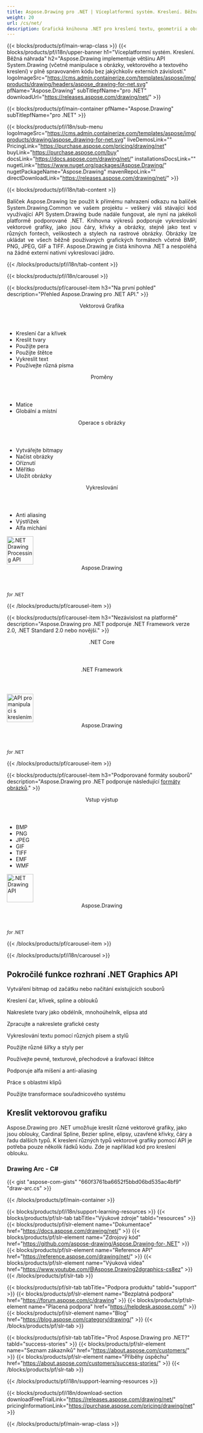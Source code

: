 ```yaml
---
title: Aspose.Drawing pro .NET | Víceplatformní systém. Kreslení. Běžná náhrada 
weight: 20
url: /cs/net/ 
description: Grafická knihovna .NET pro kreslení textu, geometrií a obrázků, která přímo nahrazuje balíček System.Drawing.Common bez změny stávajícího kódu C#.
---
```


{{< blocks/products/pf/main-wrap-class >}}
{{< blocks/products/pf/i18n/upper-banner h1="Víceplatformní systém. Kreslení. Běžná náhrada" h2="Aspose.Drawing implementuje většinu API System.Drawing (včetně manipulace s obrázky, vektorového a textového kreslení) v plně spravovaném kódu bez jakýchkoliv externích závislostí." logoImageSrc="https://cms.admin.containerize.com/templates/aspose/img/products/drawing/headers/aspose_drawing-for-net.svg" pfName="Aspose.Drawing" subTitlepfName="pro .NET" downloadUrl="https://releases.aspose.com/drawing/net/" >}}

{{< blocks/products/pf/main-container pfName="Aspose.Drawing" subTitlepfName="pro .NET" >}}

{{< blocks/products/pf/i18n/sub-menu logoImageSrc="https://cms.admin.containerize.com/templates/aspose/img/products/drawing/aspose_drawing-for-net.svg" liveDemosLink="" PricingLink="https://purchase.aspose.com/pricing/drawing/net" buyLink="https://purchase.aspose.com/buy" docsLink="https://docs.aspose.com/drawing/net/" installationsDocsLink="" nugetLink="https://www.nuget.org/packages/Aspose.Drawing/" nugetPackageName="Aspose.Drawing" mavenRepoLink="" directDownloadLink="https://releases.aspose.com/drawing/net/" >}}

{{< blocks/products/pf/i18n/tab-content >}}
<p align="justify">
 Balíček Aspose.Drawing lze použít k přímému nahrazení odkazu na balíček System.Drawing.Common ve vašem projektu – veškerý váš stávající kód využívající API System.Drawing bude nadále fungovat, ale nyní na jakékoli platformě podporované .NET. Knihovna výkresů podporuje vykreslování vektorové grafiky, jako jsou čáry, křivky a obrázky, stejně jako text v různých fontech, velikostech a stylech na rastrové obrázky. Obrázky lze ukládat ve všech běžně používaných grafických formátech včetně BMP, PNG, JPEG, GIF a TIFF. Aspose.Drawing je čistá knihovna .NET a nespoléhá na žádné externí nativní vykreslovací jádro.
</p>

{{< /blocks/products/pf/i18n/tab-content >}}

<!--Diagrams Start-->
{{< blocks/products/pf/i18n/carousel >}}

{{< blocks/products/pf/carousel-item h3="Na první pohled" description="Přehled Aspose.Drawing pro .NET API." >}}
<div class="diagram1 d1-net">
 <div class="d1-row">
  <div class="d1-col d1-left">
   <header>
    <i class="fa fa-bars">
    </i>
    Vektorová Grafika
   </header>
   <ul>
    <li>
     Kreslení čar a křivek
    </li>
    <li>
     Kreslit tvary
    </li>
    <li>
     Použijte pera
    </li>
    <li>
     Použijte štětce
    </li>
    <li>
     Vykreslit text
    </li>
    <li>
     Používejte různá písma
    </li>
   </ul>
   <header>
    <i class="fa fa-cogs">
    </i>
    Proměny
   </header>
   <ul>
    <li>
     Matice
    </li>
    <li>
     Globální a místní
    </li>
   </ul>
  </div>
  <!--/left-->
  <div class="d1-col d1-right">
   <header>
    <i class="fa fa-picture-o">
    </i>
    Operace s obrázky
   </header>
   <ul>
    <li>
     Vytvářejte bitmapy
    </li>
    <li>
     Načíst obrázky
    </li>
    <li>
     Oříznutí
    </li>
    <li>
     Měřítko
    </li>
    <li>
     Uložit obrázky
    </li>
   </ul>
   <header>
    <i class="fa fa-cogs">
    </i>
    Vykreslování
   </header>
   <ul>
    <li>
     Anti aliasing
    </li>
    <li>
     Výstřižek
    </li>
    <li>
     Alfa míchání
    </li>
   </ul>
  </div>
  <!--/right-->
 </div>
 <!--/row-->
 <div class="d1-logo">
  <img width="70" height="75" alt=".NET Drawing Processing API" src="https://cms.admin.containerize.com/templates/aspose/img/products/drawing/aspose_drawing-for-net.svg"/>
  <header>
   Aspose.Drawing
  </header>
  <footer>
   <small>
    <em>
     for
    </em>
    .NET
   </small>
  </footer>
 </div>
 <!--/logo-->
</div>

{{< /blocks/products/pf/carousel-item >}}

{{< blocks/products/pf/carousel-item h3="Nezávislost na platformě" description="Aspose.Drawing pro .NET podporuje .NET Framework verze 2.0, .NET Standard 2.0 nebo novější." >}}
<div class="diagram1 d1-net">
 <div class="d1-row">
  <div class="d1-col d1-left">
   <!-- <header><i class="fa fa-cubes"> </i>Mono</header><br />-->
   <header>
    <i class="fa fa-cubes">
    </i>
    .NET Core
   </header>
  </div>
  <!--/left-->
  <div class="d1-col d1-right">
   <header>
    <i class="fa fa-cubes">
    </i>
    .NET Framework
   </header>
  </div>
  <!--/right-->
 </div>
 <!--/row-->
 <div class="d1-logo">
  <img width="70" height="75" alt="API pro manipulaci s kreslením" src="https://cms.admin.containerize.com/templates/aspose/img/products/drawing/aspose_drawing-for-net.svg"/>
  <header>
   Aspose.Drawing
  </header>
  <footer>
   <small>
    <em>
     for
    </em>
    .NET
   </small>
  </footer>
 </div>
 <!--/logo-->
</div>

{{< /blocks/products/pf/carousel-item >}}

{{< blocks/products/pf/carousel-item h3="Podporované formáty souborů" description="Aspose.Drawing pro .NET podporuje následující [formáty obrázků](https://docs.aspose.com/drawing/net/supported-file-formats/)." >}}
<div class="diagram1 d2 d1-net">
 <div class="d1-row">
  <div class="d1-col d1-left">
   <header>
    <i class="fa fa-arrows-v">
    </i>
    Vstup výstup
   </header>
   <ul>
    <li>
     BMP
    </li>
    <li>
     PNG
    </li>
    <li>
     JPEG
    </li>
    <li>
     GIF
    </li>
    <li>
     TIFF
    </li>
    <li>
     EMF
    </li>
    <li>
     WMF
    </li>
    </ul>
  </div>
  <!--/left-->
  <div class="d1-col d1-right">
  </div>
  <!--/right-->
 </div>
 <!--/row-->
 <div class="d1-logo">
  <img width="70" height="75" alt=".NET Drawing API" src="https://cms.admin.containerize.com/templates/aspose/img/products/drawing/aspose_drawing-for-net.svg"/>
  <header>
   Aspose.Drawing
  </header>
  <footer>
   <small>
    <em>
     for
    </em>
    .NET
   </small>
  </footer>
 </div>
 <!--/logo-->
</div>

{{< /blocks/products/pf/carousel-item >}}

{{< /blocks/products/pf/i18n/carousel >}}
<!--Diagrams End-->

<!--Feature-section Start-->
<div class="container-fluid features-section bg-gray singleproduct">
 <a class="anchor" id="features" name="features">
 </a>
 <div class="row">
  <div class="container">
   <h2 class="h2title">
    Pokročilé funkce rozhraní .NET Graphics API
   </h2>
   <p>
   </p>
   <div class="col-lg-4">
    <em class="fa fa-repeat ico-blue fa-2x col-lg-2">
    </em>
    <p class="col-lg-10">
     Vytváření bitmap od začátku nebo načítání existujících souborů
    </p>
   </div>
   <div class="col-lg-4">
    <em class="fa fa-pencil-square-o ico-blue fa-2x col-lg-2">
    </em>
    <p class="col-lg-10">
     Kreslení čar, křivek, spline a oblouků
    </p>
   </div>
   <div class="col-lg-4">
    <em class="fa fa-arrows ico-blue fa-2x col-lg-2">
    </em>
    <p class="col-lg-10">
     Nakreslete tvary jako obdélník, mnohoúhelník, elipsa atd
    </p>
   </div>
   <div class="col-lg-4">
    <em class="fa fa-bars ico-blue fa-2x col-lg-2">
    </em>
    <p class="col-lg-10">
     Zpracujte a nakreslete grafické cesty
    </p>
   </div>
   <div class="col-lg-4">
    <em class="fa fa-font ico-blue fa-2x col-lg-2">
    </em>
    <p class="col-lg-10">
     Vykreslování textu pomocí různých písem a stylů
    </p>
   </div>
   <div class="col-lg-4">
    <em class="fa fa-crop ico-blue fa-2x col-lg-2">
    </em>
    <p class="col-lg-10">
     Použijte různé šířky a styly per
    </p>
   </div>
   <div class="col-lg-4">
    <em class="fa fa-paint-brush ico-blue fa-2x col-lg-2">
    </em>
    <p class="col-lg-10">
     Používejte pevné, texturové, přechodové a šrafovací štětce
    </p>
   </div>
   <div class="col-lg-4">
    <em class="fa fa-cog ico-blue fa-2x col-lg-2">
    </em>
    <p class="col-lg-10">
     Podporuje alfa míšení a anti-aliasing
    </p>
   </div>
   <div class="col-lg-4">
    <em class="fa fa-scissors ico-blue fa-2x col-lg-2">
    </em>
    <p class="col-lg-10">
     Práce s oblastmi klipů
    </p>
   </div>
   <div class="col-lg-4">
    <em class="fa fa-bolt ico-blue fa-2x col-lg-2">
    </em>
    <p class="col-lg-10">
     Použijte transformace souřadnicového systému
    </p>
   </div>
   
   <div class="col-lg-12">
    <h2 class="h2title">
     Kreslit vektorovou grafiku
    </h2>
    <p>
     Aspose.Drawing pro .NET umožňuje kreslit různé vektorové grafiky, jako jsou oblouky, Cardinal Spline, Bezier spline, elipsy, uzavřené křivky, čáry a řadu dalších typů. K kreslení různých typů vektorové grafiky pomocí API je potřeba pouze několik řádků kódu. Zde je například kód pro kreslení oblouku.
    </p>
    <div class="codeblock" id="code">
     <h3>
      Drawing Arc - C#
     </h3>
     {{< gist "aspose-com-gists" "660f3761ba6652f5bbd06bd535ac4bf9" "draw-arc.cs" >}}
    </div>
   </div>
  </div>
 </div>
</div>
<!--Feature-section End-->

{{< /blocks/products/pf/main-container >}}


{{< blocks/products/pf/i18n/support-learning-resources >}}
{{< blocks/products/pf/slr-tab tabTitle="Výukové zdroje" tabId="resources" >}}
{{< blocks/products/pf/slr-element name="Dokumentace" href="https://docs.aspose.com/drawing/net/" >}}
{{< blocks/products/pf/slr-element name="Zdrojový kód" href="https://github.com/aspose-drawing/Aspose.Drawing-for-.NET" >}}
{{< blocks/products/pf/slr-element name="Reference API" href="https://reference.aspose.com/drawing/net/" >}}
{{< blocks/products/pf/slr-element name="Výuková videa" href="https://www.youtube.com/@Aspose.Drawing2dgraphics-cs8ez" >}}
{{< /blocks/products/pf/slr-tab >}}

{{< blocks/products/pf/slr-tab tabTitle="Podpora produktu" tabId="support" >}}
{{< blocks/products/pf/slr-element name="Bezplatná podpora" href="https://forum.aspose.com/c/drawing" >}}
{{< blocks/products/pf/slr-element name="Placená podpora" href="https://helpdesk.aspose.com/" >}}
{{< blocks/products/pf/slr-element name="Blog" href="https://blog.aspose.com/category/drawing/" >}}
{{< /blocks/products/pf/slr-tab >}}

{{< blocks/products/pf/slr-tab tabTitle="Proč Aspose.Drawing pro .NET?" tabId="success-stories" >}}
{{< blocks/products/pf/slr-element name="Seznam zákazníků" href="https://about.aspose.com/customers/" >}}
{{< blocks/products/pf/slr-element name="Příběhy úspěchu" href="https://about.aspose.com/customers/success-stories/" >}}
{{< /blocks/products/pf/slr-tab >}}

{{< /blocks/products/pf/i18n/support-learning-resources >}}

{{< blocks/products/pf/i18n/download-section downloadFreeTrialLink="https://releases.aspose.com/drawing/net/" pricingInformationLink="https://purchase.aspose.com/pricing/drawing/net" >}}


{{< /blocks/products/pf/main-wrap-class >}}
